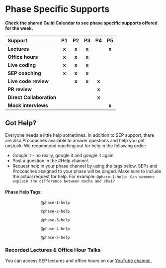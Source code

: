 # Phase Specific Supports

**Check the shared Guild Calendar to see phase specific supports offered for the week.**

| **Support** | **P1** | **P2** | **P3** | **P4** | **P5** |
| :--- | :---: | :---: | :---: | :---: | :---: |
| **Lectures** | **x** | **x** | **x** |  | **x** |
| **Office hours** | **x** | **x** | **x** |  |  |
| **Live coding** | **x** | **x** | **x** |  |  |
| **SEP coaching** | **x** | **x** | **x** |  |  |
| **Live code review** |  | **x** | **x** | **x** |  |
| **PR review** |  |  |  | **x** |  |
| **Direct Collaboration** |  |  |  | **x** |  |
| **Mock interviews** |  |  |  |  | **x** |

## Got Help?

Everyone needs a little help sometimes. In addition to SEP support, there are also Procoaches available to answer questions and help you get unstuck. We recommend reaching out for help in the following order:

* Google it - no really, google it and google it again.
* Post a question in the \#Help channel.
* Request help in your phase channel by using the tags below. SEPs and Procoaches assigned to your phase will be pinged. Make sure to include the actual request for help. For example: `@phase-1-help: Can someone explain the difference between mocha and chai?`

#### Phase Help Tags:

```
                @phase-1-help

                @phase-2-help

                @phase-3-help

                @phase-4-help

                @phase-5-help
```

### Recorded Lectures & Office Hour Talks

You can access SEP lectures and office hours on our [YouTube channel. ](https://www.youtube.com/channel/UC599lkzf-2haPTzDAMGEgLg)

